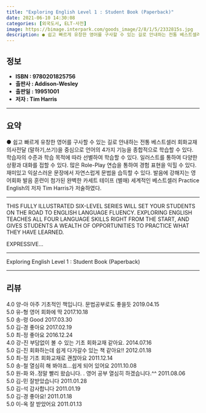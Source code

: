 ```yaml
---
title: "Exploring English Level 1 : Student Book (Paperback)"
date: 2021-06-10 14:30:08
categories: [외국도서, ELT-사전]
image: https://bimage.interpark.com/goods_image/2/8/1/5/2332815s.jpg
description: ● 쉽고 빠르게 유창한 영어를 구사할 수 있는 길로 안내하는 전통 베스트셀러 회화교재 의사전달 (말하기,쓰기)을 중심으로 언어의 4가지 기능을 종합적으로 학습할 수 있다. 학습자의 수준과 학습 목적에 따라 선별하여 학습할 수 있다. 일러스트를 통하여 다양한 상황과 대화를 접할 수 있다
---
```


## **정보**

- **ISBN : 9780201825756**
- **출판사 : Addison-Wesley**
- **출판일 : 19951001**
- **저자 : Tim Harris**

------



## **요약**

●  쉽고 빠르게 유창한 영어를 구사할 수 있는 길로 안내하는 전통 베스트셀러 회화교재 의사전달 (말하기,쓰기)을 중심으로 언어의 4가지 기능을 종합적으로 학습할 수 있다. 학습자의 수준과 학습 목적에 따라 선별하여 학습할 수 있다. 일러스트를 통하여 다양한 상황과 대화를 접할 수 있다. 많은 Role-Play 연습을 통하여 경험 표현을 익힐 수 있다. 재미있고 익살스러운 문장에서 자연스럽게 문법을 습득할 수 있다. 발음에 강해지는 영어회화  발음 훈련이 첨가된 완벽한 카세트 테이프 (별매) 세계적인 베스트셀러 Practice English의 저자 Tim Harris가 저술하였다.

------

THIS FULLY ILLUSTRATED SIX-LEVEL SERIES WILL SET YOUR STUDENTS ON THE ROAD TO ENGLISH LANGUAGE FLUENCY. EXPLORING ENGLISH TEACHES ALL FOUR LANGUAGE SKILLS RIGHT FROM THE START, AND GIVES STUDENTS A WEALTH OF OPPORTUNITIES TO PRACTICE WHAT THEY HAVE LEARNED.

EXPRESSIVE... 

------


Exploring English Level 1 : Student Book (Paperback) 

------


## **리뷰** 

4.0 양-아 아주 기초적인 책입니다. 문법공부로도 좋을듯 2019.04.15 <br/>5.0 유-형 영어 회화에 딱 2017.10.18 <br/>5.0 송-령 Good 2017.03.30 <br/>5.0 김-경 좋아요 2017.02.19 <br/>5.0 최-정 좋아요 2016.12.24 <br/>4.0 강-진 부담없이 볼 수 있는 기초 회화교재 같아요. 2014.07.16 <br/>5.0 김-진 회화하는데 쉽게 다가갈수 있는 책 같아요!! 2012.01.18 <br/>5.0 최-정 기초 회화교재로 괜찮아요 2011.12.14 <br/>5.0 송-철 열심히 해 봐야죠...쉽게 되어 있어요 2011.10.08 <br/>5.0 원-화 와..정말  빨리 왔습니다. . 영어 공부 열심히 하겠습니다.^^ 2011.08.06 <br/>5.0 김-민 잘받았습니다 2011.01.28 <br/>5.0 김-석 감사합니다 2011.01.19 <br/>5.0 김-경 좋아요! 2011.01.18 <br/>5.0 이-옥 잘 받았어요 2011.01.13 <br/>